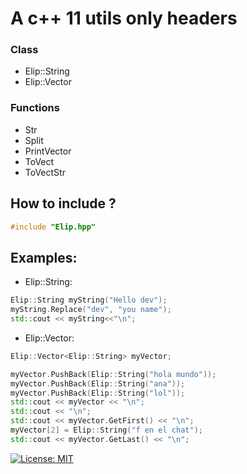 # A c++ 11 utils only headers
### Class
- Elip::String
- Elip::Vector
### Functions
- Str
- Split
- PrintVector
- ToVect
- ToVectStr
## How to include ?
```c++
#include "Elip.hpp"
```
## Examples:
- Elip::String:
```c++
Elip::String myString("Hello dev");
myString.Replace("dev", "you name");
std::cout << myString<<"\n";
```
- Elip::Vector:
```c++
Elip::Vector<Elip::String> myVector;

myVector.PushBack(Elip::String("hola mundo"));
myVector.PushBack(Elip::String("ana"));
myVector.PushBack(Elip::String("lol"));
std::cout << myVector << "\n";
std::cout << "\n";
std::cout << myVector.GetFirst() << "\n";
myVector[2] = Elip::String("f en el chat");
std::cout << myVector.GetLast() << "\n";
```
[![License: MIT](https://img.shields.io/badge/License-MIT-yellow.svg)](https://opensource.org/licenses/MIT)